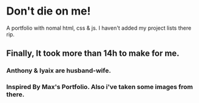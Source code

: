 # Don't die on me!
A portfolio with nomal html, css & js. I haven't added my project lists there rip.

## Finally, It took more than 14h to make for me.

### Anthony & Iyaix are husband-wife.

### Inspired By Max's Portfolio. Also i've taken some images from there.
